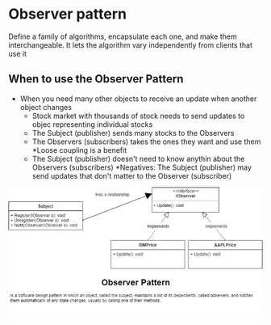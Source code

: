 ﻿# Observer pattern

Define a family of algorithms, encapsulate each one, and make them interchangeable. It lets the algorithm vary independently from clients that use it

## When to use the Observer Pattern

* When you need many other objects to receive an update when another object changes
	* Stock market with thousands of stock needs to send updates to objec representing individual stocks
	* The Subject (publisher) sends many stocks to the Observers
	* The Observers (subscribers) takes the ones they want and use them
*Loose coupling is a benefit
	* The Subject (publisher) doesn't need to know anythin about the Observers (subscribers)
*Negatives: The Subject (publisher) may send updates that don't matter to the Observer (subscriber)

![ObserverPattern](../../Assets/ObserverPattern.png)